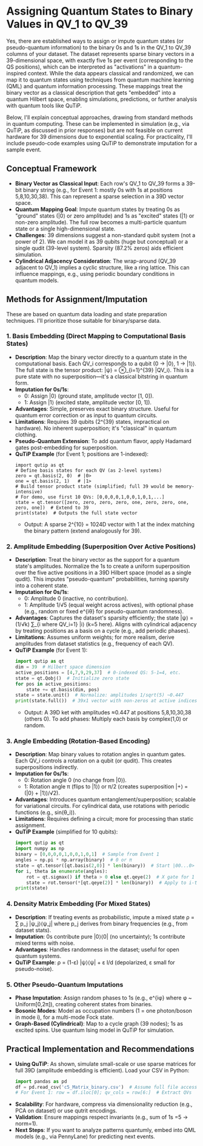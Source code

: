 # Assigning Quantum States to Binary Values in QV_1 to QV_39

Yes, there are established ways to assign or impute quantum states (or pseudo-quantum information) to the binary 0s and 1s in the QV_1 to QV_39 columns of your dataset. The dataset represents sparse binary vectors in a 39-dimensional space, with exactly five 1s per event (corresponding to the QS positions), which can be interpreted as "activations" in a quantum-inspired context. While the data appears classical and randomized, we can map it to quantum states using techniques from quantum machine learning (QML) and quantum information processing. These mappings treat the binary vector as a classical description that gets "embedded" into a quantum Hilbert space, enabling simulations, predictions, or further analysis with quantum tools like QuTiP.

Below, I'll explain conceptual approaches, drawing from standard methods in quantum computing. These can be implemented in simulation (e.g., via QuTiP, as discussed in prior responses) but are not feasible on current hardware for 39 dimensions due to exponential scaling. For practicality, I'll include pseudo-code examples using QuTiP to demonstrate imputation for a sample event.

## Conceptual Framework
- **Binary Vector as Classical Input**: Each row's QV_1 to QV_39 forms a 39-bit binary string (e.g., for Event 1: mostly 0s with 1s at positions 5,8,10,30,38). This can represent a sparse selection in a 39D vector space.
- **Quantum Mapping Goal**: Impute quantum states by treating 0s as "ground" states (|0⟩ or zero amplitude) and 1s as "excited" states (|1⟩ or non-zero amplitude). The full row becomes a multi-particle quantum state or a single high-dimensional state.
- **Challenges**: 39 dimensions suggest a non-standard qubit system (not a power of 2). We can model it as 39 qubits (huge but conceptual) or a single qudit (39-level system). Sparsity (87.2% zeros) aids efficient simulation.
- **Cylindrical Adjacency Consideration**: The wrap-around (QV_39 adjacent to QV_1) implies a cyclic structure, like a ring lattice. This can influence mappings, e.g., using periodic boundary conditions in quantum models.

## Methods for Assignment/Imputation
These are based on quantum data loading and state preparation techniques. I'll prioritize those suitable for binary/sparse data.

### 1. **Basis Embedding (Direct Mapping to Computational Basis States)**
   - **Description**: Map the binary vector directly to a quantum state in the computational basis. Each QV_i corresponds to a qubit (0 → |0⟩, 1 → |1⟩). The full state is the tensor product: |ψ⟩ = ⊗_{i=1}^{39} |QV_i⟩. This is a pure state with no superposition—it's a classical bitstring in quantum form.
   - **Imputation for 0s/1s**: 
     - 0: Assign |0⟩ (ground state, amplitude vector [1, 0]).
     - 1: Assign |1⟩ (excited state, amplitude vector [0, 1]).
   - **Advantages**: Simple, preserves exact binary structure. Useful for quantum error correction or as input to quantum circuits.
   - **Limitations**: Requires 39 qubits (2^{39} states, impractical on hardware). No inherent superposition; it's "classical" in quantum clothing.
   - **Pseudo-Quantum Extension**: To add quantum flavor, apply Hadamard gates post-embedding for superposition.
   - **QuTiP Example** (for Event 1; positions are 1-indexed):
     ```python:disable-run
     import qutip as qt
     # Define basis states for each QV (as 2-level systems)
     zero = qt.basis(2, 0)  # |0>
     one = qt.basis(2, 1)   # |1>
     # Build tensor product state (simplified; full 39 would be memory-intensive)
     # For demo, use first 10 QVs: [0,0,0,0,1,0,0,1,0,1,...]
     state = qt.tensor([zero, zero, zero, zero, one, zero, zero, one, zero, one])  # Extend to 39
     print(state)  # Outputs the full state vector
     ```
     - Output: A sparse 2^{10} = 1024D vector with 1 at the index matching the binary pattern (extend analogously for 39).

### 2. **Amplitude Embedding (Superposition Over Active Positions)**
   - **Description**: Treat the binary vector as the support for a quantum state's amplitudes. Normalize the 1s to create a uniform superposition over the five active positions in a 39D Hilbert space (model as a single qudit). This imputes "pseudo-quantum" probabilities, turning sparsity into a coherent state.
   - **Imputation for 0s/1s**:
     - 0: Amplitude 0 (inactive, no contribution).
     - 1: Amplitude 1/√5 (equal weight across actives), with optional phase (e.g., random or fixed e^{iθ} for pseudo-quantum randomness).
   - **Advantages**: Captures the dataset's sparsity efficiently; the state |ψ⟩ = (1/√k) ∑_{i where QV_i=1} |i⟩ (k=5 here). Aligns with cylindrical adjacency by treating positions as a basis on a cycle (e.g., add periodic phases).
   - **Limitations**: Assumes uniform weights; for more realism, derive amplitudes from dataset statistics (e.g., frequency of each QV).
   - **QuTiP Example** (for Event 1):
     ```python
     import qutip as qt
     dim = 39  # Hilbert space dimension
     active_positions = [4,7,9,29,37]  # 0-indexed QS: 5-1=4, etc.
     state = qt.Qobj()  # Initialize zero state
     for pos in active_positions:
         state += qt.basis(dim, pos)
     state = state.unit()  # Normalize: amplitudes 1/sqrt(5) ~0.447
     print(state.full())  # 39x1 vector with non-zeros at active indices
     ```
     - Output: A 39D ket with amplitudes ≈0.447 at positions 5,8,10,30,38 (others 0). To add phases: Multiply each basis by complex(1,0) or random.

### 3. **Angle Embedding (Rotation-Based Encoding)**
   - **Description**: Map binary values to rotation angles in quantum gates. Each QV_i controls a rotation on a qubit (or qudit). This creates superpositions indirectly.
   - **Imputation for 0s/1s**:
     - 0: Rotation angle 0 (no change from |0⟩).
     - 1: Rotation angle π (flips to |1⟩) or π/2 (creates superposition |+⟩ = (|0⟩ + |1⟩)/√2).
   - **Advantages**: Introduces quantum entanglement/superposition; scalable for variational circuits. For cylindrical data, use rotations with periodic functions (e.g., sin(θ_i)).
   - **Limitations**: Requires defining a circuit; more for processing than static assignment.
   - **QuTiP Example** (simplified for 10 qubits):
     ```python
     import qutip as qt
     import numpy as np
     binary = [0,0,0,0,1,0,0,1,0,1]  # Sample from Event 1
     angles = np.pi * np.array(binary)  # 0 or π
     state = qt.tensor([qt.basis(2,0)] * len(binary))  # Start |00...0>
     for i, theta in enumerate(angles):
         rot = qt.sigmax() if theta > 0 else qt.qeye(2)  # X gate for 1
         state = rot.tensor(*[qt.qeye(2)] * len(binary))  # Apply to i-th qubit
     print(state)
     ```

### 4. **Density Matrix Embedding (For Mixed States)**
   - **Description**: If treating events as probabilistic, impute a mixed state ρ = ∑ p_j |ψ_j⟩⟨ψ_j| where p_j derives from binary frequencies (e.g., from dataset stats).
   - **Imputation**: 0s contribute pure |0⟩⟨0| (no uncertainty); 1s contribute mixed terms with noise.
   - **Advantages**: Handles randomness in the dataset; useful for open quantum systems.
   - **QuTiP Example**: ρ = (1-ε) |ψ⟩⟨ψ| + ε I/d (depolarized, ε small for pseudo-noise).

### 5. **Other Pseudo-Quantum Imputations**
   - **Phase Imputation**: Assign random phases to 1s (e.g., e^{iφ} where φ ~ Uniform[0,2π]), creating coherent states from binaries.
   - **Bosonic Modes**: Model as occupation numbers (1 = one photon/boson in mode i), for a multi-mode Fock state.
   - **Graph-Based (Cylindrical)**: Map to a cycle graph (39 nodes); 1s as excited spins. Use quantum Ising model in QuTiP for simulation.

## Practical Implementation and Recommendations
- **Using QuTiP**: As shown, simulate small-scale or use sparse matrices for full 39D (amplitude embedding is efficient). Load your CSV in Python:
  ```python
  import pandas as pd
  df = pd.read_csv('c5_Matrix_binary.csv')  # Assume full file access
  # For Event 1: row = df.iloc[0]; qv_cols = row[6:]  # Extract QVs
  ```
- **Scalability**: For hardware, compress via dimensionality reduction (e.g., PCA on dataset) or use qutrit encodings.
- **Validation**: Ensure mappings respect invariants (e.g., sum of 1s =5 → norm=1).
- **Next Steps**: If you want to analyze patterns quantumly, embed into QML models (e.g., via PennyLane) for predicting next events.

```